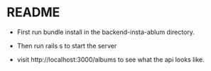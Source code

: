 # README

- First run bundle install in the backend-insta-ablum directory. 

- Then run rails s to start the server 
- visit http://localhost:3000/albums to see what the api looks like.
